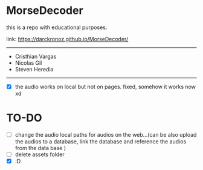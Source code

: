 # MorseDecoder
this is a repo with educational purposes. 

link: https://darckronoz.github.io/MorseDecoder/
______________________________________________

  - Cristhian Vargas
  - Nicolas Gil
  - Steven Heredia
 
_______________________________________________

- [x] the audio works on local but not on pages.
  fixed, somehow it works now xd

# TO-DO
  - [ ] change the audio local paths for audios on the web...(can be also upload the audios to a database, link the database and reference the audios from the data base )
  - [ ] delete assets folder
  - [x] :D

